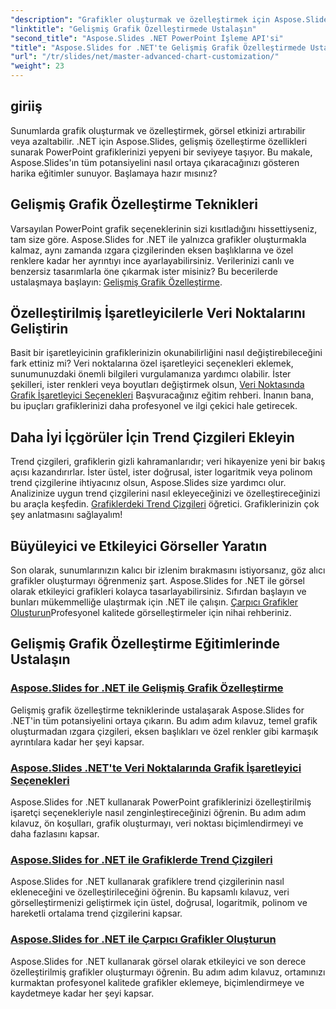 ```yaml
---
"description": "Grafikler oluşturmak ve özelleştirmek için Aspose.Slides for .NET eğitimlerine hakim olun. Trend çizgileri, işaretçiler ve çarpıcı veri görselleştirmeleri için gelişmiş teknikleri öğrenin."
"linktitle": "Gelişmiş Grafik Özelleştirmede Ustalaşın"
"second_title": "Aspose.Slides .NET PowerPoint İşleme API'si"
"title": "Aspose.Slides for .NET'te Gelişmiş Grafik Özelleştirmede Ustalaşın"
"url": "/tr/slides/net/master-advanced-chart-customization/"
"weight": 23
---
```


## giriiş

Sunumlarda grafik oluşturmak ve özelleştirmek, görsel etkinizi artırabilir veya azaltabilir. .NET için Aspose.Slides, gelişmiş özelleştirme özellikleri sunarak PowerPoint grafiklerinizi yepyeni bir seviyeye taşıyor. Bu makale, Aspose.Slides'ın tüm potansiyelini nasıl ortaya çıkaracağınızı gösteren harika eğitimler sunuyor. Başlamaya hazır mısınız?

## Gelişmiş Grafik Özelleştirme Teknikleri

Varsayılan PowerPoint grafik seçeneklerinin sizi kısıtladığını hissettiyseniz, tam size göre. Aspose.Slides for .NET ile yalnızca grafikler oluşturmakla kalmaz, aynı zamanda ızgara çizgilerinden eksen başlıklarına ve özel renklere kadar her ayrıntıyı ince ayarlayabilirsiniz. Verilerinizi canlı ve benzersiz tasarımlarla öne çıkarmak ister misiniz? Bu becerilerde ustalaşmaya başlayın: [Gelişmiş Grafik Özelleştirme](./advanced-chart-customization/).

## Özelleştirilmiş İşaretleyicilerle Veri Noktalarını Geliştirin

Basit bir işaretleyicinin grafiklerinizin okunabilirliğini nasıl değiştirebileceğini fark ettiniz mi? Veri noktalarına özel işaretleyici seçenekleri eklemek, sunumunuzdaki önemli bilgileri vurgulamanıza yardımcı olabilir. İster şekilleri, ister renkleri veya boyutları değiştirmek olsun, [Veri Noktasında Grafik İşaretleyici Seçenekleri](./chart-marker-options/) Başvuracağınız eğitim rehberi. İnanın bana, bu ipuçları grafiklerinizi daha profesyonel ve ilgi çekici hale getirecek.

## Daha İyi İçgörüler İçin Trend Çizgileri Ekleyin

Trend çizgileri, grafiklerin gizli kahramanlarıdır; veri hikayenize yeni bir bakış açısı kazandırırlar. İster üstel, ister doğrusal, ister logaritmik veya polinom trend çizgilerine ihtiyacınız olsun, Aspose.Slides size yardımcı olur. Analizinize uygun trend çizgilerini nasıl ekleyeceğinizi ve özelleştireceğinizi bu araçla keşfedin. [Grafiklerdeki Trend Çizgileri](./trend-lines-in-charts/) öğretici. Grafiklerinizin çok şey anlatmasını sağlayalım!

## Büyüleyici ve Etkileyici Görseller Yaratın

Son olarak, sunumlarınızın kalıcı bir izlenim bırakmasını istiyorsanız, göz alıcı grafikler oluşturmayı öğrenmeniz şart. Aspose.Slides for .NET ile görsel olarak etkileyici grafikleri kolayca tasarlayabilirsiniz. Sıfırdan başlayın ve bunları mükemmelliğe ulaştırmak için .NET ile çalışın. [Çarpıcı Grafikler Oluşturun](./create-stunning-chart/)Profesyonel kalitede görselleştirmeler için nihai rehberiniz.

## Gelişmiş Grafik Özelleştirme Eğitimlerinde Ustalaşın
### [Aspose.Slides for .NET ile Gelişmiş Grafik Özelleştirme](./advanced-chart-customization/)
Gelişmiş grafik özelleştirme tekniklerinde ustalaşarak Aspose.Slides for .NET'in tüm potansiyelini ortaya çıkarın. Bu adım adım kılavuz, temel grafik oluşturmadan ızgara çizgileri, eksen başlıkları ve özel renkler gibi karmaşık ayrıntılara kadar her şeyi kapsar.
### [Aspose.Slides .NET'te Veri Noktalarında Grafik İşaretleyici Seçenekleri](./chart-marker-options/)
Aspose.Slides for .NET kullanarak PowerPoint grafiklerinizi özelleştirilmiş işaretçi seçenekleriyle nasıl zenginleştireceğinizi öğrenin. Bu adım adım kılavuz, ön koşulları, grafik oluşturmayı, veri noktası biçimlendirmeyi ve daha fazlasını kapsar.
### [Aspose.Slides for .NET ile Grafiklerde Trend Çizgileri](./trend-lines-in-charts/)
Aspose.Slides for .NET kullanarak grafiklere trend çizgilerinin nasıl ekleneceğini ve özelleştirileceğini öğrenin. Bu kapsamlı kılavuz, veri görselleştirmenizi geliştirmek için üstel, doğrusal, logaritmik, polinom ve hareketli ortalama trend çizgilerini kapsar.
### [Aspose.Slides for .NET ile Çarpıcı Grafikler Oluşturun](./create-stunning-chart/)
Aspose.Slides for .NET kullanarak görsel olarak etkileyici ve son derece özelleştirilmiş grafikler oluşturmayı öğrenin. Bu adım adım kılavuz, ortamınızı kurmaktan profesyonel kalitede grafikler eklemeye, biçimlendirmeye ve kaydetmeye kadar her şeyi kapsar.
